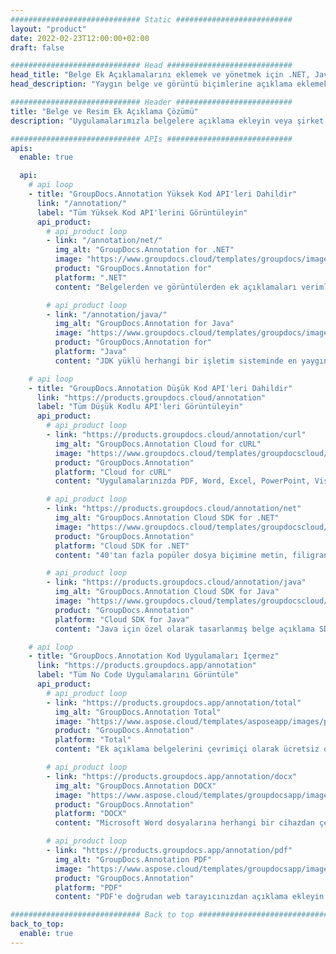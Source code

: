 ```yaml
---
############################# Static ##########################
layout: "product"
date: 2022-02-23T12:00:00+02:00
draft: false

############################# Head ############################
head_title: "Belge Ek Açıklamalarını eklemek ve yönetmek için .NET, Java ve Bulut API'leri"
head_description: "Yaygın belge ve görüntü biçimlerine açıklama eklemek için .NET, Java ve Bulut uygulamalarına yönelik hepsi bir arada belge açıklama çözümü edinin."

############################# Header ##########################
title: "Belge ve Resim Ek Açıklama Çözümü"
description: "Uygulamalarımızla belgelere açıklama ekleyin veya şirket içi veya bulut API'lerini kullanarak popüler platformlarda kendi özel açıklama uygulamalarınızı oluşturun."

############################# APIs ############################
apis:
  enable: true

  api:
    # api loop
    - title: "GroupDocs.Annotation Yüksek Kod API'leri Dahildir"
      link: "/annotation/"
      label: "Tüm Yüksek Kod API'lerini Görüntüleyin"
      api_product:
        # api_product loop
        - link: "/annotation/net/"
          img_alt: "GroupDocs.Annotation for .NET"
          image: "https://www.groupdocs.cloud/templates/groupdocs/images/product-logos/groupdocs-annotation-net.png"
          product: "GroupDocs.Annotation for"
          platform: ".NET"
          content: "Belgelerden ve görüntülerden ek açıklamaları verimli bir şekilde eklemek, düzenlemek veya silmek için yerel .NET API'si. Tüm popüler ek açıklama türleriyle çalışmayı destekler."

        # api_product loop
        - link: "/annotation/java/"
          img_alt: "GroupDocs.Annotation for Java"
          image: "https://www.groupdocs.cloud/templates/groupdocs/images/product-logos/groupdocs-annotation-java.png"
          product: "GroupDocs.Annotation for"
          platform: "Java"
          content: "JDK yüklü herhangi bir işletim sisteminde en yaygın belge ve görüntü dosyası formatlarına kapsamlı bir şekilde açıklama eklemek için Java dosya açıklama API'si."

    # api loop
    - title: "GroupDocs.Annotation Düşük Kod API'leri Dahildir"
      link: "https://products.groupdocs.cloud/annotation"
      label: "Tüm Düşük Kodlu API'leri Görüntüleyin"
      api_product:
        # api_product loop
        - link: "https://products.groupdocs.cloud/annotation/curl"
          img_alt: "GroupDocs.Annotation Cloud for cURL"
          image: "https://www.groupdocs.cloud/templates/groupdocscloud/images/sdk/272x272/groupdocs_annotation-for-curl.png"
          product: "GroupDocs.Annotation"
          platform: "Cloud for cURL"
          content: "Uygulamalarınızda PDF, Word, Excel, PowerPoint, Visio, resimler ve diğer birçok biçime hızlı bir şekilde açıklama eklemek için CURL RESTful belge açıklama API'si ile çalışın."

        # api_product loop
        - link: "https://products.groupdocs.cloud/annotation/net"
          img_alt: "GroupDocs.Annotation Cloud SDK for .NET"
          image: "https://www.groupdocs.cloud/templates/groupdocscloud/images/sdk/272x272/groupdocs_annotation-for-net.png"
          product: "GroupDocs.Annotation"
          platform: "Cloud SDK for .NET"
          content: "40'tan fazla popüler dosya biçimine metin, filigran, alan, nokta ve diğer çeşitli ek açıklama türleri eklemek için .NET SDK ile ek açıklama RESTful API'sini kolayca kullanın."

        # api_product loop
        - link: "https://products.groupdocs.cloud/annotation/java"
          img_alt: "GroupDocs.Annotation Cloud SDK for Java"
          image: "https://www.groupdocs.cloud/templates/groupdocscloud/images/sdk/272x272/groupdocs_annotation-for-java.png"
          product: "GroupDocs.Annotation"
          platform: "Cloud SDK for Java"
          content: "Java için özel olarak tasarlanmış belge açıklama SDK'sı ile belge ve görüntü formatlarına yüksek kaliteli belge açıklama özellikleri ekleyin."

    # api loop
    - title: "GroupDocs.Annotation Kod Uygulamaları İçermez" 
      link: "https://products.groupdocs.app/annotation"
      label: "Tüm No Code Uygulamalarını Görüntüle"
      api_product:
        # api_product loop
        - link: "https://products.groupdocs.app/annotation/total"
          img_alt: "GroupDocs.Annotation Total"
          image: "https://www.aspose.cloud/templates/asposeapp/images/products/logo/aspose_annotation-app.png"
          product: "GroupDocs.Annotation"
          platform: "Total"
          content: "Ek açıklama belgelerini çevrimiçi olarak ücretsiz olarak ekleyin veya kaldırın."

        # api_product loop
        - link: "https://products.groupdocs.app/annotation/docx"
          img_alt: "GroupDocs.Annotation DOCX"
          image: "https://www.aspose.cloud/templates/groupdocsapp/images/products/logo/groupdocs_words-app.png"
          product: "GroupDocs.Annotation"
          platform: "DOCX"
          content: "Microsoft Word dosyalarına herhangi bir cihazdan çevrimiçi açıklama eklemek için ücretsiz web uygulaması."

        # api_product loop
        - link: "https://products.groupdocs.app/annotation/pdf"
          img_alt: "GroupDocs.Annotation PDF"
          image: "https://www.aspose.cloud/templates/groupdocsapp/images/products/logo/groupdocs_pdf-app.png"
          product: "GroupDocs.Annotation"
          platform: "PDF"
          content: "PDF'e doğrudan web tarayıcınızdan açıklama ekleyin."

############################# Back to top ###############################
back_to_top:
  enable: true
---
```

